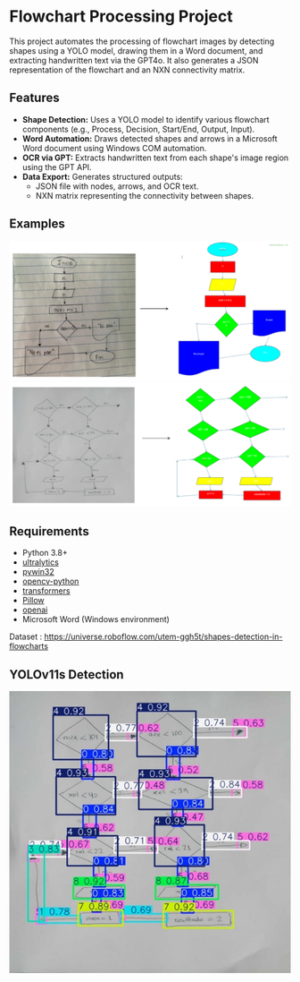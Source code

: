 # Flowchart Processing Project

This project automates the processing of flowchart images by detecting shapes using a YOLO model, drawing them in a Word document, and extracting handwritten text via the GPT4o. It also generates a JSON representation of the flowchart and an NXN connectivity matrix.

## Features

- **Shape Detection:** Uses a YOLO model to identify various flowchart components (e.g., Process, Decision, Start/End, Output, Input).
- **Word Automation:** Draws detected shapes and arrows in a Microsoft Word document using Windows COM automation.
- **OCR via GPT:** Extracts handwritten text from each shape's image region using the GPT API.
- **Data Export:** Generates structured outputs:
  - JSON file with nodes, arrows, and OCR text.
  - NXN matrix representing the connectivity between shapes.
## Examples
![Example 1](outputs/output_example.png)
![Example 2](outputs/output_example2.png)
## Requirements

- Python 3.8+
- [ultralytics](https://github.com/ultralytics/ultralytics)
- [pywin32](https://pypi.org/project/pywin32/)
- [opencv-python](https://pypi.org/project/opencv-python/)
- [transformers](https://huggingface.co/docs/transformers/)
- [Pillow](https://python-pillow.org/)
- [openai](https://github.com/openai/openai-python)
- Microsoft Word (Windows environment)




Dataset : https://universe.roboflow.com/utem-ggh5t/shapes-detection-in-flowcharts



## YOLOv11s Detection

![Detection 1](outputs/detection_yolo.jpg)
